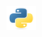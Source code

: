 <div style="display: inline_block"><br>
   <img align="center" alt="Python" height="50" width="60" src="https://raw.githubusercontent.com/devicons/devicon/master/icons/python/python-original.svg">
</div>


<!---
nicolasgouvea/nicolasgouvea is a ✨ special ✨ repository because its `README.md` (this file) appears on your GitHub profile.
You can click the Preview link to take a look at your changes.
--->
